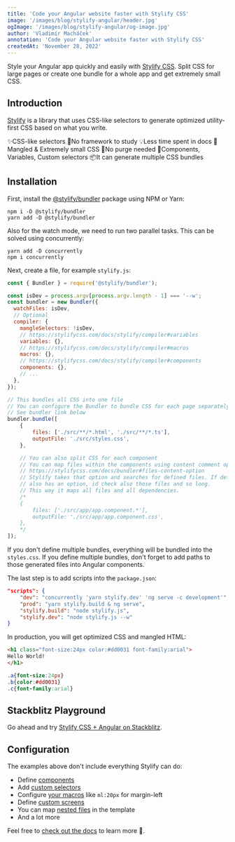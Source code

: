 ```yaml
---
title: 'Code your Angular website faster with Stylify CSS'
image: '/images/blog/stylify-angular/header.jpg'
ogImage: '/images/blog/stylify-angular/og-image.jpg'
author: 'Vladimír Macháček'
annotation: 'Code your Angular website faster with Stylify CSS'
createdAt: 'November 28, 2022'
---
```


Style your Angular app quickly and easily with [Stylify CSS](https://stylifycss.com). Split CSS for large pages or create one bundle for a whole app and get extremely small CSS.

## Introduction
[Stylify](https://stylifycss.com) is a library that uses CSS-like selectors to generate optimized utility-first CSS based on what you write.

✨CSS-like selectors
💎No framework to study
💡Less time spent in docs
🧰Mangled & Extremely small CSS
🤘No purge needed
🚀Components, Variables, Custom selectors
📦It can generate multiple CSS bundles

## Installation
First, install the [@stylify/bundler](/docs/bundler) package using NPM or Yarn:

```
npm i -D @stylify/bundler
yarn add -D @stylify/bundler
```

Also for the watch mode, we need to run two parallel tasks. This can be solved using concurrently:
```
yarn add -D concurrently
npm i concurrently
```

Next, create a file, for example `stylify.js`:

```js
const { Bundler } = require('@stylify/bundler');

const isDev = process.argv[process.argv.length - 1] === '--w';
const bundler = new Bundler({
  watchFiles: isDev,
  // Optional
  compiler: {
    mangleSelectors: !isDev,
    // https://stylifycss.com/docs/stylify/compiler#variables
    variables: {},
    // https://stylifycss.com/docs/stylify/compiler#macros
    macros: {},
    // https://stylifycss.com/docs/stylify/compiler#components
    components: {},
    // ...
  },
});

// This bundles all CSS into one file
// You can configure the Bundler to bundle CSS for each page separately
// See bundler link below
bundler.bundle([
	{
		files: ['./src/**/*.html', './src/**/*.ts'],
		outputFile: './src/styles.css',
	},

	// You can also split CSS for each component
	// You can map files within the components using content comment option
	// https://stylifycss.com/docs/bundler#files-content-option
	// Stylify takes that option and searches for defined files. If defined file
	// also has an option, id check also those files and so long.
	// This way it maps all files and all dependencies.
	/*
	{
		files: ['./src/app/app.component.*'],
		outputFile: './src/app/app.component.css',
	},
	*/
]);

```

If you don't define multiple bundles, everything will be bundled into the `styles.css`. If you define multiple bundles, don't forget to add paths to those generated files into Angular components.

The last step is to add scripts into the `package.json`:

```json
"scripts": {
	"dev": "concurrently 'yarn stylify.dev' 'ng serve -c development'",
	"prod": "yarn stylify.build & ng serve",
	"stylify.build": "node stylify.js",
	"stylify.dev": "node stylify.js --w"
}
```

In production, you will get optimized CSS and mangled HTML:
```html
<h1 class="font-size:24px color:#dd0031 font-family:arial">
Hello World!
</h1>
```

```css
.a{font-size:24px}
.b{color:#dd0031}
.c{font-family:arial}
```

## Stackblitz Playground
Go ahead and try [Stylify CSS + Angular on Stackblitz](https://stackblitz.com/edit/stylifycss-angular-example?file=src%2Fapp%2Fapp.component.html).

## Configuration
The examples above don't include everything Stylify can do:
- Define [components](https://stylifycss.com/docs/stylify/compiler#components)
- Add [custom selectors](https://stylifycss.com/docs/stylify/compiler#customselectors)
- Configure [your macros](https://stylifycss.com/docs/stylify/compiler#macros) like `ml:20px` for margin-left
- Define [custom screens](https://stylifycss.com/docs/stylify/compiler#screens)
- You can map [nested files](https://stylifycss.com/docs/bundler#files-content-option) in the template
- And a lot more

Feel free to [check out the docs](https://stylifycss.com/docs/get-started) to learn more 💎.
